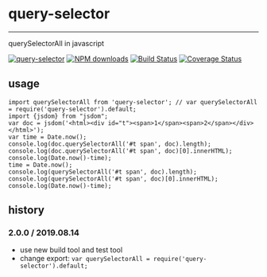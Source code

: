 # query-selector
---

querySelectorAll in javascript

[![query-selector](https://nodei.co/npm/query-selector.png)](https://npmjs.org/package/query-selector)
[![NPM downloads](http://img.shields.io/npm/dm/query-selector.svg)](https://npmjs.org/package/query-selector)
[![Build Status](https://secure.travis-ci.org/yiminghe/query-selector.png?branch=master)](https://travis-ci.org/yiminghe/query-selector)
[![Coverage Status](https://img.shields.io/coveralls/yiminghe/query-selector.svg)](https://coveralls.io/r/yiminghe/query-selector?branch=master)


## usage

```
import querySelectorAll from 'query-selector'; // var querySelectorAll = require('query-selector').default;
import {jsdom} from "jsdom";
var doc = jsdom('<html><div id="t"><span>1</span><span>2</span></div></html>');
var time = Date.now();
console.log(doc.querySelectorAll('#t span', doc).length);
console.log(doc.querySelectorAll('#t span', doc)[0].innerHTML);
console.log(Date.now()-time);
time = Date.now();
console.log(querySelectorAll('#t span', doc).length);
console.log(querySelectorAll('#t span', doc)[0].innerHTML);
console.log(Date.now()-time);
```

## history

### 2.0.0 / 2019.08.14

- use new build tool and test tool
- change export: `var querySelectorAll = require('query-selector').default;`
